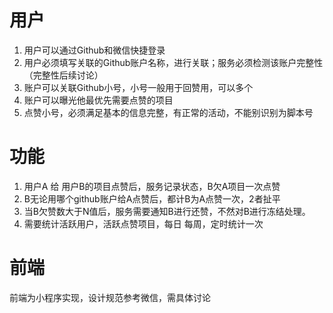 # 用户
1. 用户可以通过Github和微信快捷登录
2. 用户必须填写关联的Github账户名称，进行关联；服务必须检测该账户完整性（完整性后续讨论）
3. 账户可以关联Github小号，小号一般用于回赞用，可以多个
4. 账户可以曝光他最优先需要点赞的项目
5. 点赞小号，必须满足基本的信息完整，有正常的活动，不能别识别为脚本号

# 功能
1. 用户A 给 用户B的项目点赞后，服务记录状态，B欠A项目一次点赞
2. B无论用哪个github账户给A点赞后，都计B为A点赞一次，2者扯平
3. 当B欠赞数大于N值后，服务需要通知B进行还赞，不然对B进行冻结处理。
4. 需要统计活跃用户，活跃点赞项目，每日 每周，定时统计一次

# 前端
前端为小程序实现，设计规范参考微信，需具体讨论